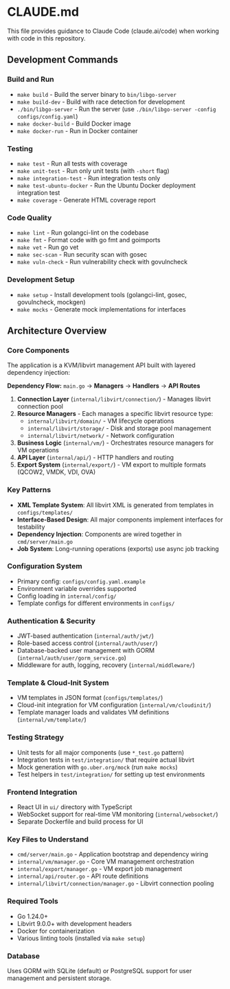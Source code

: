 # CLAUDE.md

This file provides guidance to Claude Code (claude.ai/code) when working with code in this repository.

## Development Commands

### Build and Run
- `make build` - Build the server binary to `bin/libgo-server`
- `make build-dev` - Build with race detection for development
- `./bin/libgo-server` - Run the server (use `./bin/libgo-server -config configs/config.yaml`)
- `make docker-build` - Build Docker image
- `make docker-run` - Run in Docker container

### Testing
- `make test` - Run all tests with coverage
- `make unit-test` - Run only unit tests (with `-short` flag)
- `make integration-test` - Run integration tests only
- `make test-ubuntu-docker` - Run the Ubuntu Docker deployment integration test
- `make coverage` - Generate HTML coverage report

### Code Quality
- `make lint` - Run golangci-lint on the codebase
- `make fmt` - Format code with go fmt and goimports
- `make vet` - Run go vet
- `make sec-scan` - Run security scan with gosec
- `make vuln-check` - Run vulnerability check with govulncheck

### Development Setup
- `make setup` - Install development tools (golangci-lint, gosec, govulncheck, mockgen)
- `make mocks` - Generate mock implementations for interfaces

## Architecture Overview

### Core Components
The application is a KVM/libvirt management API built with layered dependency injection:

**Dependency Flow:** `main.go` → **Managers** → **Handlers** → **API Routes**

1. **Connection Layer** (`internal/libvirt/connection/`) - Manages libvirt connection pool
2. **Resource Managers** - Each manages a specific libvirt resource type:
   - `internal/libvirt/domain/` - VM lifecycle operations
   - `internal/libvirt/storage/` - Disk and storage pool management  
   - `internal/libvirt/network/` - Network configuration
3. **Business Logic** (`internal/vm/`) - Orchestrates resource managers for VM operations
4. **API Layer** (`internal/api/`) - HTTP handlers and routing
5. **Export System** (`internal/export/`) - VM export to multiple formats (QCOW2, VMDK, VDI, OVA)

### Key Patterns
- **XML Template System**: All libvirt XML is generated from templates in `configs/templates/`
- **Interface-Based Design**: All major components implement interfaces for testability
- **Dependency Injection**: Components are wired together in `cmd/server/main.go`
- **Job System**: Long-running operations (exports) use async job tracking

### Configuration System
- Primary config: `configs/config.yaml.example` 
- Environment variable overrides supported
- Config loading in `internal/config/`
- Template configs for different environments in `configs/`

### Authentication & Security
- JWT-based authentication (`internal/auth/jwt/`)
- Role-based access control (`internal/auth/user/`)
- Database-backed user management with GORM (`internal/auth/user/gorm_service.go`)
- Middleware for auth, logging, recovery (`internal/middleware/`)

### Template & Cloud-Init System
- VM templates in JSON format (`configs/templates/`)
- Cloud-init integration for VM configuration (`internal/vm/cloudinit/`)
- Template manager loads and validates VM definitions (`internal/vm/template/`)

### Testing Strategy
- Unit tests for all major components (use `*_test.go` pattern)
- Integration tests in `test/integration/` that require actual libvirt
- Mock generation with `go.uber.org/mock` (run `make mocks`)
- Test helpers in `test/integration/` for setting up test environments

### Frontend Integration  
- React UI in `ui/` directory with TypeScript
- WebSocket support for real-time VM monitoring (`internal/websocket/`)
- Separate Dockerfile and build process for UI

### Key Files to Understand
- `cmd/server/main.go` - Application bootstrap and dependency wiring
- `internal/vm/manager.go` - Core VM management orchestration
- `internal/export/manager.go` - VM export job management  
- `internal/api/router.go` - API route definitions
- `internal/libvirt/connection/manager.go` - Libvirt connection pooling

### Required Tools
- Go 1.24.0+
- Libvirt 9.0.0+ with development headers
- Docker for containerization
- Various linting tools (installed via `make setup`)

### Database
Uses GORM with SQLite (default) or PostgreSQL support for user management and persistent storage.